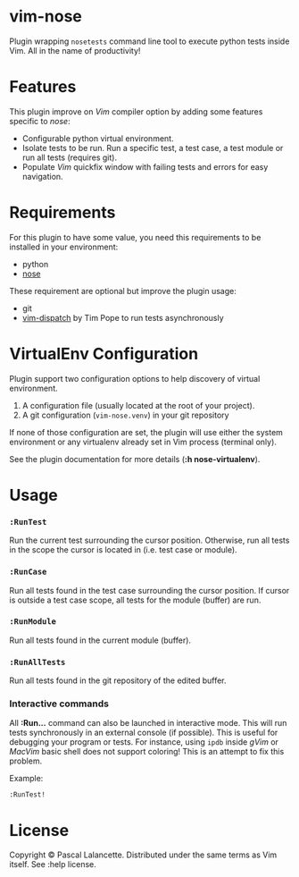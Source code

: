 vim-nose
========

Plugin wrapping `nosetests` command line tool to execute python tests inside Vim. All in the name of productivity!

Features
========

This plugin improve on *Vim* compiler option by adding some features specific to *nose*:


- Configurable python virtual environment.
- Isolate tests to be run. Run a specific test, a test case, a test module or run all tests (requires git).
- Populate *Vim* quickfix window with failing tests and errors for easy navigation.

Requirements
============

For this plugin to have some value, you need this requirements to be installed in your environment:

- python
- [nose](https://nose.readthedocs.org)

These requirement are optional but improve the plugin usage:

- git
- [vim-dispatch](https://github.com/tpope/vim-dispatch) by Tim Pope to run tests asynchronously

VirtualEnv Configuration
========================

Plugin support two configuration options to help discovery of virtual environment.

1. A configuration file (usually located at the root of your project).
1. A git configuration (`vim-nose.venv`) in your git repository

If none of those configuration are set, the plugin will use either the system environment or any virtualenv already set in Vim process (terminal only).

See the plugin documentation for more details (**:h nose-virtualenv**).

Usage
=====

### `:RunTest`

Run the current test surrounding the cursor position.  Otherwise, run all tests in the scope the cursor is located in (i.e. test case or module).

### `:RunCase`

Run all tests found in the test case surrounding the cursor position. If cursor is outside a test case scope, all tests for the module (buffer) are run.

### `:RunModule`

Run all tests found in the current module (buffer).

### `:RunAllTests`

Run all tests found in the git repository of the edited buffer.

### Interactive commands

All **:Run...** command can also be launched in interactive mode. This will run tests synchronously in an external console (if possible). This is useful for debugging your program or tests. For instance, using `ipdb` inside *gVim* or *MacVim* basic shell does not support coloring! This is an attempt to fix this problem.

Example:

    :RunTest!


License
=======

Copyright © Pascal Lalancette. Distributed under the same terms as Vim itself. See :help license.
